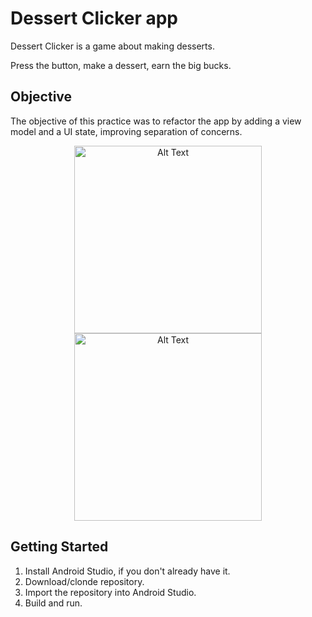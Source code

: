 Dessert Clicker app
=====================

Dessert Clicker is a game about making desserts.

Press the button, make a dessert, earn the big bucks.

Objective
---------------
The objective of this practice was to refactor the app by adding a view model and a UI state, improving separation of concerns.


<p align="center">
  
  <img src="https://github.com/user-attachments/assets/3a52fc13-8845-4586-b356-c003ce86896e" alt="Alt Text" width="300" >
    
  <br />
  
  <img src="https://github.com/user-attachments/assets/14d3206f-8c4f-4eb2-96be-7b0f97b0b05a" alt="Alt Text" height="300" >

</p>

Getting Started
---------------
1. Install Android Studio, if you don't already have it.
2. Download/clonde repository.
3. Import the repository into Android Studio.
4. Build and run.
